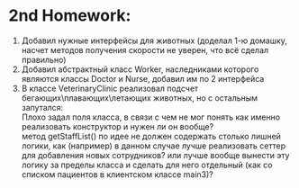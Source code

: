 # 2nd Homework:
1) Добавил нужные интерфейсы для животных (доделал 1-ю домашку, насчет методов получения скорости не уверен, что всё сделал правильно)
2) Добавил абстрактный класс Worker, наследниками которого являются классы Doctor и Nurse, добавил им по 2 интерфейса
3) В классе VeterinaryClinic реализовал подсчет бегающих\плавающих\летающих животных, но с остальным запутался:    
Плохо задал поля класса, в связи с чем не мог понять как именно реализовать конструктор и нужен ли он вообще?   
метод getStaffList() по идее не должен содержать столько лишней логики, как (например) в данном случае лучше реализовать сеттер для добавления 
новых сотрудников? или лучше вообще вынести эту логику за пределы класса и сделать для него отдельный (как со списком пациентов в клиентском классе main3)? 


